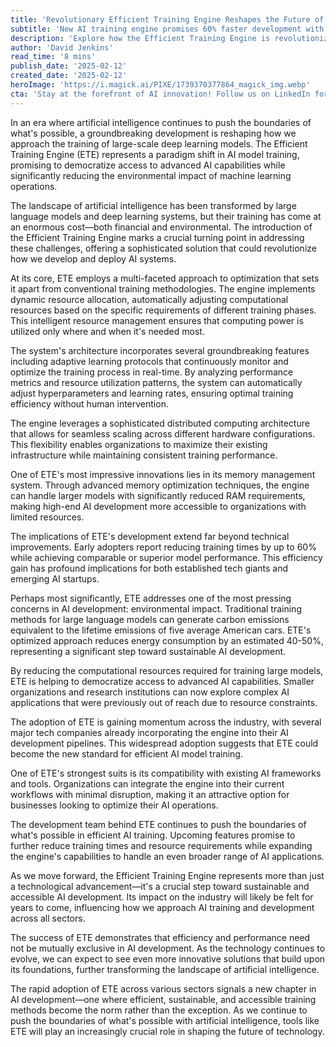 ```yaml
---
title: 'Revolutionary Efficient Training Engine Reshapes the Future of Deep Learning'
subtitle: 'New AI training engine promises 60% faster development with 50% less energy consumption'
description: 'Explore how the Efficient Training Engine is revolutionizing AI model training, making it faster and more environmentally friendly while democratizing access to advanced AI capabilities.'
author: 'David Jenkins'
read_time: '8 mins'
publish_date: '2025-02-12'
created_date: '2025-02-12'
heroImage: 'https://i.magick.ai/PIXE/1739370377864_magick_img.webp'
cta: 'Stay at the forefront of AI innovation! Follow us on LinkedIn for the latest updates on groundbreaking technologies like the Efficient Training Engine and other developments reshaping the future of artificial intelligence.'
---
```


In an era where artificial intelligence continues to push the boundaries of what's possible, a groundbreaking development is reshaping how we approach the training of large-scale deep learning models. The Efficient Training Engine (ETE) represents a paradigm shift in AI model training, promising to democratize access to advanced AI capabilities while significantly reducing the environmental impact of machine learning operations.

The landscape of artificial intelligence has been transformed by large language models and deep learning systems, but their training has come at an enormous cost—both financial and environmental. The introduction of the Efficient Training Engine marks a crucial turning point in addressing these challenges, offering a sophisticated solution that could revolutionize how we develop and deploy AI systems.

At its core, ETE employs a multi-faceted approach to optimization that sets it apart from conventional training methodologies. The engine implements dynamic resource allocation, automatically adjusting computational resources based on the specific requirements of different training phases. This intelligent resource management ensures that computing power is utilized only where and when it's needed most.

The system's architecture incorporates several groundbreaking features including adaptive learning protocols that continuously monitor and optimize the training process in real-time. By analyzing performance metrics and resource utilization patterns, the system can automatically adjust hyperparameters and learning rates, ensuring optimal training efficiency without human intervention.

The engine leverages a sophisticated distributed computing architecture that allows for seamless scaling across different hardware configurations. This flexibility enables organizations to maximize their existing infrastructure while maintaining consistent training performance.

One of ETE's most impressive innovations lies in its memory management system. Through advanced memory optimization techniques, the engine can handle larger models with significantly reduced RAM requirements, making high-end AI development more accessible to organizations with limited resources.

The implications of ETE's development extend far beyond technical improvements. Early adopters report reducing training times by up to 60% while achieving comparable or superior model performance. This efficiency gain has profound implications for both established tech giants and emerging AI startups.

Perhaps most significantly, ETE addresses one of the most pressing concerns in AI development: environmental impact. Traditional training methods for large language models can generate carbon emissions equivalent to the lifetime emissions of five average American cars. ETE's optimized approach reduces energy consumption by an estimated 40-50%, representing a significant step toward sustainable AI development.

By reducing the computational resources required for training large models, ETE is helping to democratize access to advanced AI capabilities. Smaller organizations and research institutions can now explore complex AI applications that were previously out of reach due to resource constraints.

The adoption of ETE is gaining momentum across the industry, with several major tech companies already incorporating the engine into their AI development pipelines. This widespread adoption suggests that ETE could become the new standard for efficient AI model training.

One of ETE's strongest suits is its compatibility with existing AI frameworks and tools. Organizations can integrate the engine into their current workflows with minimal disruption, making it an attractive option for businesses looking to optimize their AI operations.

The development team behind ETE continues to push the boundaries of what's possible in efficient AI training. Upcoming features promise to further reduce training times and resource requirements while expanding the engine's capabilities to handle an even broader range of AI applications.

As we move forward, the Efficient Training Engine represents more than just a technological advancement—it's a crucial step toward sustainable and accessible AI development. Its impact on the industry will likely be felt for years to come, influencing how we approach AI training and development across all sectors.

The success of ETE demonstrates that efficiency and performance need not be mutually exclusive in AI development. As the technology continues to evolve, we can expect to see even more innovative solutions that build upon its foundations, further transforming the landscape of artificial intelligence.

The rapid adoption of ETE across various sectors signals a new chapter in AI development—one where efficient, sustainable, and accessible training methods become the norm rather than the exception. As we continue to push the boundaries of what's possible with artificial intelligence, tools like ETE will play an increasingly crucial role in shaping the future of technology.